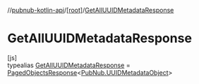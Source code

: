 //[pubnub-kotlin-api](../../../index.md)/[[root]](../index.md)/[GetAllUUIDMetadataResponse](index.md)

# GetAllUUIDMetadataResponse

[js]\
typealias [GetAllUUIDMetadataResponse](index.md) = [PagedObjectsResponse](../-paged-objects-response/index.md)&lt;[PubNub.UUIDMetadataObject](../-pub-nub/-u-u-i-d-metadata-object/index.md)&gt;

